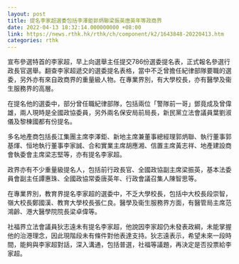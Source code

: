 ```yaml
---
layout: post
title: 提名李家超選委包括李澤鉅郭炳聯梁振英唐英年等政商界
date: 2022-04-13 18:32:14.000000000 +08:00
link: https://news.rthk.hk/rthk/ch/component/k2/1643848-20220413.htm
categories: rthk
---
```


宣布參選特首的李家超，早上向選舉主任提交786份選委提名表，正式報名參選行政長官選舉。翻查李家超遞交的選委提名表格，當中不乏曾擔任紀律部隊要職的選委，另外亦有來自政商界的重量級人物。在專業界別，有大學校長，亦有醫學及衞生服務界的高層。

在提名他的選委中，部分曾任職紀律部隊，包括兩位「警隊前一哥」鄧竟成及曾偉雄，兩人現時是全國政協委員，另外兩名保安局前局長，新民黨立法會議員葉劉淑儀及黎棟國都有份提名。

多名地產商包括長江集團主席李澤鉅、新地主席兼董事總經理郭炳聯、執行董事郭基煇、恒地執行董事李家誠、合和實業主席胡應湘、信置主席黃志祥、地產建設商會執委會主席梁志堅等，亦有提名李家超。

政界亦有不少重量級提名人，包括前行政長官、全國政協副主席梁振英，基本法委員會副主任譚惠珠、全國政協常委唐英年、行政會議召集人陳智思等。

在專業界別，教育界提名李家超的選委中，不乏大學校長，包括中大校長段崇智，嶺大校長鄭國漢、教育大學校長張仁良。醫學及衞生服務界方面，有醫管局主席范鴻齡、港大醫學院院長梁卓偉等。

社福界立法會議員狄志遠未有提名李家超，他說因李家超仍未發表政綱，未能掌握他的治港理念，因此現階段未有條件對他表達支持。狄志遠表示，希望未來一段時間，能夠與李家超對話，深入溝通，包括普選，社福等議題，再決定是否投票給李家超。

